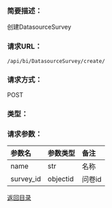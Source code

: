 ### **简要描述：**

创建DatasourceSurvey

### **请求URL：**

`/api/bi/DatasourceSurvey/create/`

### **请求方式：**

POST

### **类型：**


### **请求参数：**

|参数名|参数类型|备注|
|:--|:--|:--|
|name|str|名称|
|survey_id|objectid|问卷id|

[返回目录](../base.md)


